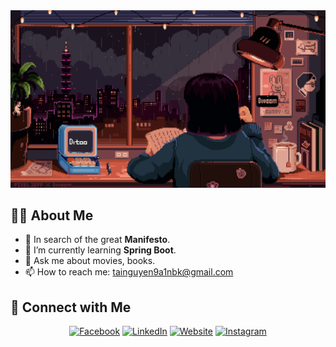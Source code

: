 <img src="assets/4.gif"/>

## 👨‍💻 About Me

-   🔭 In search of the great **Manifesto**.
-   🌱 I’m currently learning **Spring Boot**.
-   💬 Ask me about movies, books.
-   📫 How to reach me: tainguyen9a1nbk@gmail.com

## 👋 Connect with Me

<div align="center">

[![Facebook](https://img.shields.io/badge/Facebook-%231877F2.svg?style=for-the-badge&logo=facebook&logoColor=white)](https://www.facebook.com/neyugniat1607/)
[![LinkedIn](https://img.shields.io/badge/LinkedIn-%230077B5.svg?style=for-the-badge&logo=linkedin&logoColor=white)](https://www.linkedin.com/in/neyugniat16072003/)
[![Website](https://img.shields.io/badge/Website-%23000000.svg?style=for-the-badge&logo=About.me&logoColor=white)](https://yourwebsite.com)
[![Instagram](https://img.shields.io/badge/Instagram-%23E4405F.svg?style=for-the-badge&logo=instagram&logoColor=white)](https://www.instagram.com/neyugn_iat/)

</div>
